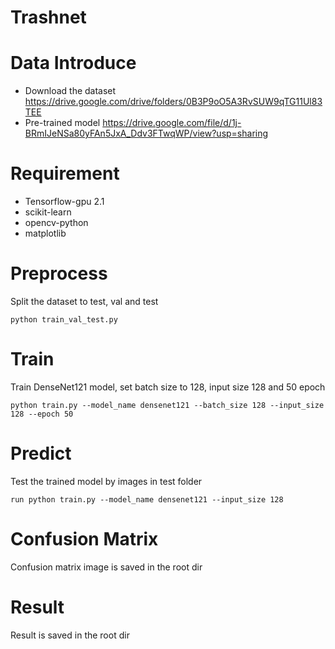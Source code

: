# Trashnet

# <a id="1"></a> Data Introduce
* Download the dataset https://drive.google.com/drive/folders/0B3P9oO5A3RvSUW9qTG11Ul83TEE
* Pre-trained model https://drive.google.com/file/d/1j-BRmIJeNSa80yFAn5JxA_Ddv3FTwqWP/view?usp=sharing

# <a id="2"></a> Requirement
* Tensorflow-gpu 2.1  
* scikit-learn  
* opencv-python  
* matplotlib

# <a id="3"></a> Preprocess
Split the dataset to test, val and test 
```
python train_val_test.py
```
# <a id="4"></a> Train
Train DenseNet121 model, set batch size to 128, input size 128 and 50 epoch
```
python train.py --model_name densenet121 --batch_size 128 --input_size 128 --epoch 50
```
# <a id="5"></a> Predict 
Test the trained model by images in test folder
```
run python train.py --model_name densenet121 --input_size 128
```
# <a id="6"></a> Confusion Matrix
Confusion matrix image is saved in the root dir
# <a id="7"></a> Result
Result is saved in the root dir

